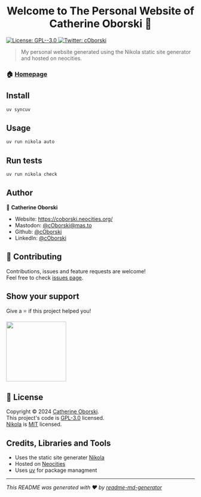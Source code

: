 <h1 align="center">Welcome to The Personal Website of Catherine Oborski 👋</h1>
<p>
  <a href="https://www.gnu.org/licenses/gpl-3.0.html" target="_blank">
    <img alt="License: GPL--3.0" src="https://img.shields.io/badge/License-GPL--3.0-yellow.svg" />
  </a>
  <a href="https://mas.to/@cOborski" target="_blank">
    <img alt="Twitter: cOborski" src="https://img.shields.io/mastodon/follow/110906684111866592?domain=https%3A%2F%2Fmas.to%2F" />
  </a>
</p>

> My personal website generated using the Nikola static site generator and hosted on neocities.

### 🏠 [Homepage](https://coborski.neocities.org/)

## Install

```sh
uv syncuv
```

## Usage

```sh
uv run nikola auto
```

## Run tests

```sh
uv run nikola check
```

## Author

👤 **Catherine Oborski**

* Website: https://coborski.neocities.org/
* Mastodon: [@cOborski@mas.to](https://mas.to/@cOborski)
* Github: [@cOborski](https://github.com/cOborski)
* LinkedIn: [@cOborski](https://linkedin.com/in/cOborski)

## 🤝 Contributing

Contributions, issues and feature requests are welcome!<br />Feel free to check [issues page](https://github.com/cOborski/neocities/issues).

## Show your support

Give a ⭐️ if this project helped you!

<a href="patreon.com/user?u=41616568">
  <img src="https://c5.patreon.com/external/logo/become_a_patron_button@2x.png" width="160">
</a>

## 📝 License

Copyright © 2024 [Catherine Oborski](https://github.com/cOborski).<br />
This project's code is [GPL-3.0](https://www.gnu.org/licenses/gpl-3.0.html) licensed.<br />
[Nikola](https://github.com/getnikola/nikola) is [MIT](https://opensource.org/license/MIT) licensed.

## Credits, Libraries and Tools

- Uses the static site generater [Nikola](https://github.com/getnikola/nikola)
- Hosted on [Neocities](https://neocities.org)
- Uses [uv](https://github.com/astral-sh/uv) for package managment

***
_This README was generated with ❤️ by [readme-md-generator](https://github.com/kefranabg/readme-md-generator)_
